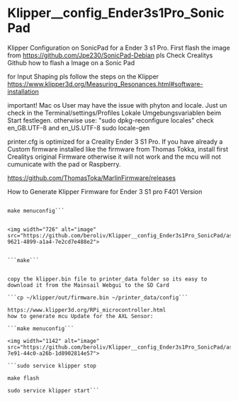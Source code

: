 # Klipper__config_Ender3s1Pro_SonicPad
Klipper Configuration on SonicPad for a Ender 3 s1 Pro. First flash the image from https://github.com/Jpe230/SonicPad-Debian
pls Check Crealitys Github how to flash a Image on a Sonic Pad

for Input Shaping pls follow the steps on the Klipper https://www.klipper3d.org/Measuring_Resonances.html#software-installation

important! Mac os User may have the issue with phyton and locale. Just un check in the Terminal/settings/Profiles Lokale Umgebungsvariablen beim Start festlegen.
otherwise use:
"sudo dpkg-reconfigure locales" check en_GB.UTF-8 and en_US.UTF-8
sudo locale-gen

printer.cfg is optimized for a Creality Ender 3 S1 Pro. If you have already a Custom firmware installed like the firmware from Thomas Tokka, install first Crealitys original Firmware otherwise it will not work
and the mcu will not cumunicate with the pad or Raspberry.

https://github.com/ThomasToka/MarlinFirmware/releases


How to Generate Klipper Firmware for Ender 3 S1 pro F401 Version
```cd /klipper

make menuconfig```


<img width="726" alt="image" src="https://github.com/beroliv/Klipper__config_Ender3s1Pro_SonicPad/assets/52623716/f4052d69-9621-4899-a1a4-7e2cd7e488e2">


```make```


copy the klipper.bin file to printer_data folder so its easy to download it from the Mainsail Webgui to the SD Card

```cp ~/klipper/out/firmware.bin ~/printer_data/config```

https://www.klipper3d.org/RPi_microcontroller.html
how to generate mcu Update for the AXL Sensor:

```make menuconfig```

<img width="1142" alt="image" src="https://github.com/beroliv/Klipper__config_Ender3s1Pro_SonicPad/assets/52623716/41969c9b-7e91-44c0-a26b-1d8902814e57">

```sudo service klipper stop

make flash

sudo service klipper start```







